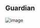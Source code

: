 ## Guardian


![image](https://user-images.githubusercontent.com/47721834/147850632-1af3afde-1b49-4abf-9cc3-97b882314db4.png)
